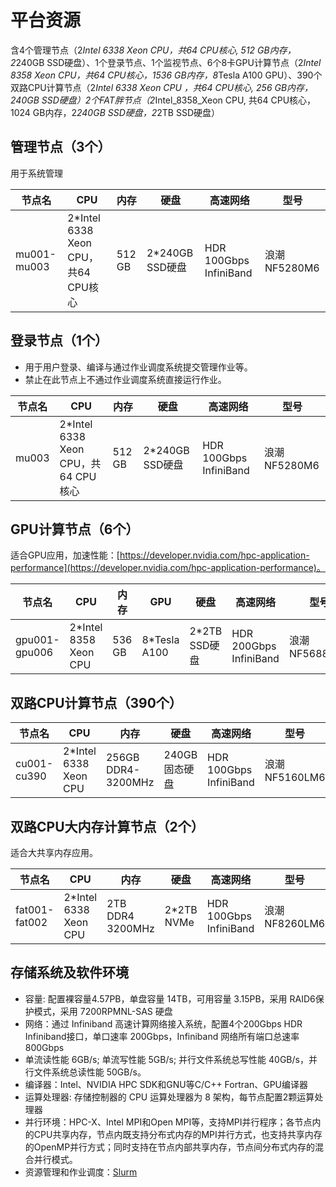 # 平台资源

含4个管理节点（2*Intel 6338 Xeon CPU，共64 CPU核心, 512 GB内存，2*240GB SSD硬盘）、1个登录节点、1个监视节点、6个8卡GPU计算节点（2*Intel 8358 Xeon CPU，共64 CPU核心，1536 GB内存，8*Tesla A100 GPU）、390个双路CPU计算节点（2*Intel 6338 Xeon CPU ，共64 CPU核心, 256 GB内存，240GB SSD硬盘）2个FAT胖节点（2*Intel_8358_Xeon CPU, 共64 CPU核心，1024 GB内存，2*240GB SSD硬盘，2*2TB SSD硬盘）

## 管理节点（3个）

用于系统管理

| 节点名 | CPU | 内存 | 硬盘 | 高速网络 | 型号 |
|--------|-----|------|------|----------|------|
| mu001-mu003 | 2*Intel 6338 Xeon CPU，共64 CPU核心 | 512 GB | 2*240GB SSD硬盘 | HDR 100Gbps InfiniBand | 浪潮NF5280M6 |

## 登录节点（1个）

- 用于用户登录、编译与通过作业调度系统提交管理作业等。
- 禁止在此节点上不通过作业调度系统直接运行作业。

| 节点名 | CPU | 内存 | 硬盘 | 高速网络 | 型号 |
|--------|-----|------|------|----------|------|
| mu003 | 2*Intel 6338 Xeon CPU，共64 CPU核心 | 512 GB | 2*240GB SSD硬盘 | HDR 100Gbps InfiniBand | 浪潮NF5280M6 |

## GPU计算节点（6个）

适合GPU应用，加速性能：[https://developer.nvidia.com/hpc-application-performance](https://developer.nvidia.com/hpc-application-performance)。

| 节点名 | CPU | 内存 | GPU | 硬盘 | 高速网络 | 型号 |
|--------|-----|------|-----|------|----------|------|
| gpu001-gpu006 | 2*Intel 8358 Xeon CPU | 536 GB | 8*Tesla A100 | 2*2TB SSD硬盘 | HDR 200Gbps InfiniBand | 浪潮NF5688LM6 |

## 双路CPU计算节点（390个）

| 节点名 | CPU | 内存 | 硬盘 | 高速网络 | 型号 |
|--------|-----|------|------|----------|------|
| cu001-cu390 | 2*Intel 6338 Xeon CPU | 256GB DDR4-3200MHz | 240GB固态硬盘 | HDR 100Gbps InfiniBand | 浪潮NF5160LM6 |

## 双路CPU大内存计算节点（2个）

适合大共享内存应用。

| 节点名 | CPU | 内存 | 硬盘 | 高速网络 | 型号 |
|--------|-----|------|------|----------|------|
| fat001-fat002 | 2*Intel 6338 Xeon CPU | 2TB DDR4 3200MHz | 2*2TB NVMe | HDR 100Gbps InfiniBand | 浪潮NF8260LM6 |

## 存储系统及软件环境

- 容量: 配置裸容量4.57PB，单盘容量 14TB，可用容量 3.15PB，采用 RAID6保护模式，采用 7200RPMNL-SAS 硬盘
- 网络：通过 Infiniband 高速计算网络接入系统，配置4个200Gbps HDR Infiniband接口，单口速率 200Gbps，Infiniband 网络所有端口总速率 800Gbps
- 单流读性能 6GB/s; 单流写性能 5GB/s; 并行文件系统总写性能 40GB/s，并行文件系统总读性能 50GB/s。
- 编译器：Intel、NVIDIA HPC SDK和GNU等C/C++ Fortran、GPU编译器
- 运算处理器: 存储控制器的 CPU 运算处理器为 8 架构，每节点配置2颗运算处理器
- 并行环境：HPC-X、Intel MPI和Open MPI等，支持MPI并行程序；各节点内的CPU共享内存，节点内既支持分布式内存的MPI并行方式，也支持共享内存的OpenMP并行方式；同时支持在节点内部共享内存，节点间分布式内存的混合并行模式。
- 资源管理和作业调度：[Slurm](https://slurm.schedmd.com/)
